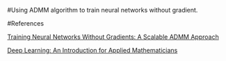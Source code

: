#Using ADMM algorithm to train neural networks without gradient.

#References

[Training Neural Networks Without Gradients: A Scalable ADMM Approach](https://arxiv.org/abs/1605.02026)

[Deep Learning: An Introduction for Applied Mathematicians](https://epubs.siam.org/doi/10.1137/18M1165748)
